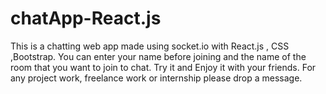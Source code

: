 # chatApp-React.js
This is a chatting web app made using socket.io with React.js , CSS ,Bootstrap. You can enter your name before joining and the name of the room that you want to join to chat. Try it and Enjoy it with your friends. For any project work, freelance work or internship please drop a message.
